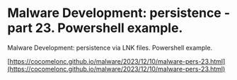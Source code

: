 # Malware Development: persistence - part 23. Powershell example.

Malware Development: persistence via LNK files. Powershell example.    

[https://cocomelonc.github.io/malware/2023/12/10/malware-pers-23.html](https://cocomelonc.github.io/malware/2023/12/10/malware-pers-23.html)     
